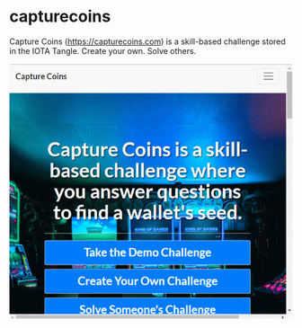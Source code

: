 # capturecoins
Capture Coins (https://capturecoins.com) is a skill-based challenge stored in the IOTA Tangle. Create your own. Solve others.

![Capture Coins](https://github.com/crypto5000/capturecoins/blob/master/img/capture.gif)
